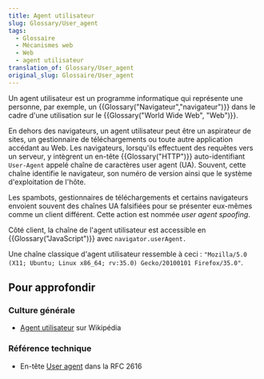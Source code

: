 ```yaml
---
title: Agent utilisateur
slug: Glossary/User_agent
tags:
  - Glossaire
  - Mécanismes web
  - Web
  - agent utilisateur
translation_of: Glossary/User_agent
original_slug: Glossaire/User_agent
---
```

Un agent utilisateur est un programme informatique qui représente une personne, par exemple, un {{Glossary("Navigateur","navigateur")}} dans le cadre d'une utilisation sur le {{Glossary("World Wide Web", "Web")}}.

En dehors des navigateurs, un agent utilisateur peut être un aspirateur de sites, un gestionnaire de téléchargements ou toute autre application accédant au Web. Les navigateurs, lorsqu'ils effectuent des requêtes vers un serveur, y intègrent un en-tête {{Glossary("HTTP")}} auto-identifiant `User-Agent` appelé chaîne de caractères user agent (UA). Souvent, cette chaîne identifie le navigateur, son numéro de version ainsi que le système d'exploitation de l'hôte.

Les spambots, gestionnaires de téléchargements et certains navigateurs envoient souvent des chaînes UA falsifiées pour se présenter eux-mêmes comme un client différent. Cette action est nommée _user agent spoofing_.

Côté client, la chaîne de l'agent utilisateur est accessible en {{Glossary("JavaScript")}} avec `navigator.userAgent.`

Une chaîne classique d'agent utilisateur ressemble à ceci : `"Mozilla/5.0 (X11; Ubuntu; Linux x86_64; rv:35.0) Gecko/20100101 Firefox/35.0"`.

## Pour approfondir

### Culture générale

- [Agent utilisateur](https://fr.wikipedia.org/wiki/User-agent) sur Wikipédia

### Référence technique

- En-tête [User agent](http://tools.ietf.org/html/rfc2616#section-14.43) dans la RFC 2616
